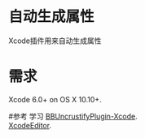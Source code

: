 # 自动生成属性
Xcode插件用来自动生成属性

# 需求
Xcode 6.0+ on OS X 10.10+.

#参考 学习
[BBUncrustifyPlugin-Xcode](https://github.com/benoitsan/BBUncrustifyPlugin-Xcode).   
[XcodeEditor](https://github.com/appsquickly/XcodeEditor).

